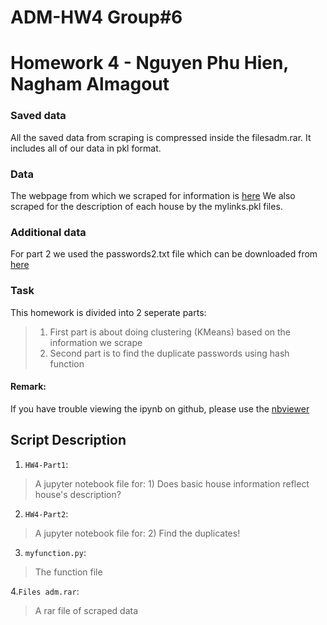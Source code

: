 # ADM-HW4 Group#6
# Homework 4 - Nguyen Phu Hien, Nagham Almagout

### Saved data
All the saved data from scraping is compressed inside the filesadm.rar. It includes all of our data in pkl format.

### Data
The webpage from which we scraped for information is [here](https://www.immobiliare.it/vendita-case/roma/?criterio=rilevanza&pag=1)
We also scraped for the description of each house by the mylinks.pkl files.

### Additional data
For part 2 we used the passwords2.txt file which can be downloaded from [here](https://drive.google.com/file/d/1wTmOU-yqk4qdQYg42AquhzgpNGrRA96d/view)

### Task
This homework is divided into 2 seperate parts:
> 1. First part is about doing clustering (KMeans) based on the information we scrape
> 2. Second part is to find the duplicate passwords using hash function

#### Remark: 
If you have trouble viewing the ipynb on github, please use the [nbviewer](http://nbviewer.jupyter.org/)

## Script Description
1. `HW4-Part1`:
> A jupyter notebook file for: 1) Does basic house information reflect house's description?

2. `HW4-Part2`:
> A jupyter notebook file for: 2) Find the duplicates!

3. `myfunction.py`:
> The function file

4.`Files adm.rar`:
> A rar file of scraped data
